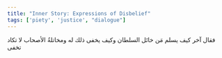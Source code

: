 ```yaml
---
title: "Inner Story: Expressions of Disbelief"
tags: ['piety', 'justice', "dialogue"]
---
```


 فقال آخر كيف يسلم مَن خاتَل السلطان وكيف يخفى ذلك له ومخاتلةُ الأصحاب لا تكاد تخفى
